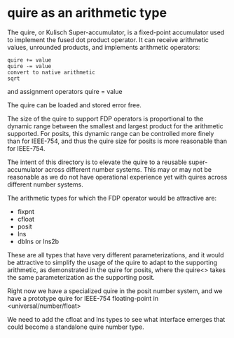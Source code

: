 # quire as an arithmetic type

The quire, or Kulisch Super-accumulator, is a fixed-point accumulator used to implement 
the fused dot product operator. It can receive arithmetic values, unrounded products,
and implements arithmetic operators:

    quire += value
    quire -= value
    convert to native arithmetic
    sqrt

and assignment operators
    quire = value

The quire can be loaded and stored error free.

The size of the quire to support FDP operators is proportional to the dynamic range
between the smallest and largest product for the arithmetic supported. For posits,
this dynamic range can be controlled more finely than for IEEE-754, and thus the
quire size for posits is more reasonable than for IEEE-754.

The intent of this directory is to elevate the quire to a reusable super-accumulator
across different number systems. This may or may not be reasonable as we do not
have operational experience yet with quires across different number systems.

The arithmetic types for which the FDP operator would be attractive are:
  - fixpnt
  - cfloat
  - posit
  - lns
  - dblns or lns2b

These are all types that have very different parameterizations, and it would be
attractive to simplify the usage of the quire to adapt to the supporting arithmetic,
as demonstrated in the quire for posits, where the quire<> takes the same
parameterization as the supporting posit.

Right now we have a specialized quire in the posit number system, and we have
a prototype quire for IEEE-754 floating-point in <universal/number/float>

We need to add the cfloat and lns types to see what interface emerges that
could become a standalone quire number type.
